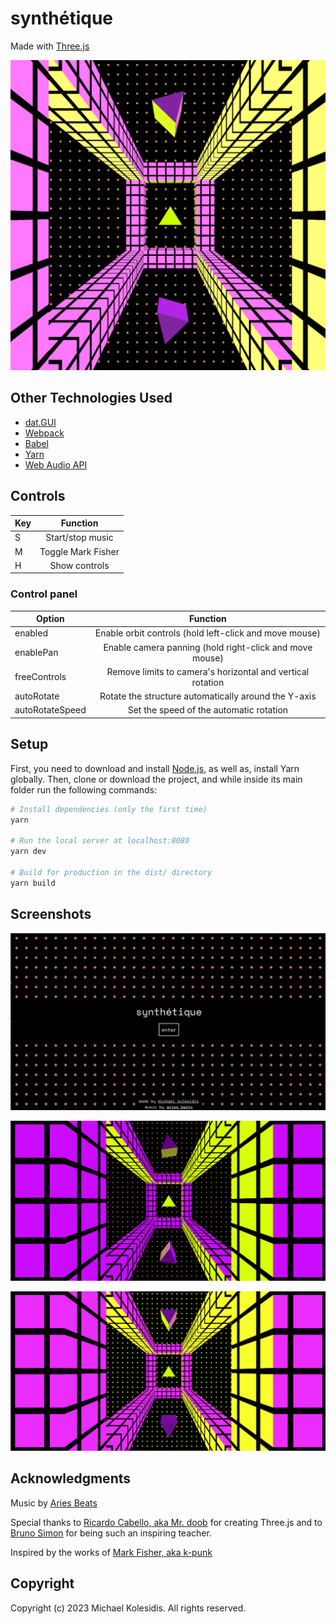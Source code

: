 # synthétique

Made with [Three.js](https://threejs.org/)

![screenshot](/screenshots/screenshot-main.png)

## Other Technologies Used

- [dat.GUI](https://github.com/dataarts/dat.gui)
- [Webpack](https://webpack.js.org/)
- [Babel](https://babeljs.io/)
- [Yarn](https://yarnpkg.com/)
- [Web Audio API](https://developer.mozilla.org/en-US/docs/Web/API/Web_Audio_API)

## Controls

| Key |      Function      |
| --- | :----------------: |
| S   |  Start/stop music  |
| M   | Toggle Mark Fisher |
| H   |   Show controls    |

### Control panel

| Option          |                          Function                          |
| --------------- | :--------------------------------------------------------: |
| enabled         |   Enable orbit controls (hold left-click and move mouse)   |
| enablePan       |  Enable camera panning (hold right-click and move mouse)   |
| freeControls    | Remove limits to camera's horizontal and vertical rotation |
| autoRotate      |    Rotate the structure automatically around the Y-axis    |
| autoRotateSpeed |          Set the speed of the automatic rotation           |

## Setup

First, you need to download and install [Node.js](https://nodejs.org/en/download/), as well as, install Yarn globally. Then, clone or download the project, and while inside its main folder run the following commands:

```bash
# Install dependencies (only the first time)
yarn

# Run the local server at localhost:8080
yarn dev

# Build for production in the dist/ directory
yarn build
```

## Screenshots

![screenshot](/screenshots/screenshot-menu.png)

![screenshot](/screenshots/screenshot-01.png)

![screenshot](/screenshots/screenshot-02.png)

## Acknowledgments

Music by [Aries Beats](https://free-songs.de/synthwave-piano/)

Special thanks to [Ricardo Cabello, aka Mr. doob](https://mrdoob.com/) for creating Three.js and to [Bruno Simon](https://bruno-simon.com/) for being such an inspiring teacher.

Inspired by the works of [Mark Fisher, aka k-punk](https://en.wikipedia.org/wiki/Mark_Fisher)

## Copyright

Copyright (c) 2023 Michael Kolesidis. All rights reserved.
